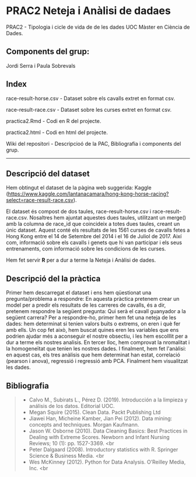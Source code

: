 # PRAC2 Neteja i Anàlisi de dadaes

PRAC2 - Tipologia i cicle de vida de de les dades UOC Màster en Ciència de Dades.

## Components del grup:
Jordi Serra i Paula Sobrevals

## Index

race-result-horse.csv - Dataset sobre els cavalls extret en format csv.

race-result-race.csv - Dataset sobre les curses extret en format csv.

practica2.Rmd - Codi en R del projecte.

practica2.html - Codi en html del projecte.

Wiki del repositori - Descripcioó de la PAC, Bibliografia i components del grup.

___________________



## Descripció del dataset

Hem obtingut el dataset de la pàgina web suggerida: Kaggle (https://www.kaggle.com/lantanacamara/hong-kong-horse-racing?select=race-result-race.csv). 

El dataset és compost de dos taules, race-result-horse.csv i race-result-race.csv. Nosaltres hem ajuntat aquestes dues taules, utilitzant un merge() amb la columna de race_id que coincideix a totes dues taules, creant un únic dataset.
Aquest conté els resultats de les 1561 curses de cavalls fetes a Hong Kong entre el 14 de Setembre del 2014 i el 16 de Juliol de 2017. Així com, informació sobre els cavalls i genets que hi van participar i els seus entrenaments, com informació sobre les condicions de les curses.

Hem fet servir **R** per a dur a terme la Neteja i Anàlisi de dades.


## Descripció del la pràctica

Primer hem descarregat el dataset i ens hem qüestionat una pregunta/problema a respondre: En aquesta pràctica pretenem crear un model per a predir els resultats de les carreres de cavalls, és a dir, pretenem respondre la següent pregunta: Qui serà el cavall guanyador a la següent carrera?
Per a respondre-ho, primer hem fet una neteja de les dades: hem determinat si tenien valors buits o extrems, on eren i què fer amb ells. Un cop fet això, hem buscat quines eren les variables que ens podrien ajudar més a aconseguir el nostre obsectiu, i les hem escolllit per a dur a terme els nostres analisis. En tercer lloc, hem comprovat la nromalitat i la homogeneïtat que tenien les nostres dades. I finalment, hem fet l'anàlisi: en aquest cas, els tres anàlisis que hem determinat han estat, correlació (pearson i anova), regressió i regressió amb PCA. Finalment hem visualitzat les dades.



## Bibliografia

> * Calvo M., Subirats L., Pérez D. (2019). Introducción a la limpieza y análisis de los datos. Editorial UOC.<br>
> * Megan Squire (2015). Clean Data. Packt Publishing Ltd <br>
> * Jiawei Han, Micheine Kamber, Jian Pei (2012). Data mining: concepts and techniques. Morgan Kaufmann.<br>
> * Jason W. Osborne (2010). Data Cleaning Basics: Best Practices in Dealing with Extreme Scores. Newborn and Infant Nursing Reviews; 10 (1): pp. 1527-3369. <br
> * Peter Dalgaard (2008). Introductory statistics with R. Springer Science & Business Media. <br
> * Wes McKinney (2012). Python for Data Analysis. O’Reilley Media, Inc. <br


